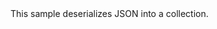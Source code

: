 <?xml version="1.0" encoding="utf-8"?>
<topic id="DeserializeCollection" revisionNumber="1">
  <developerConceptualDocument xmlns="http://ddue.schemas.microsoft.com/authoring/2003/5" xmlns:xlink="http://www.w3.org/1999/xlink">
    <introduction>
      <para>This sample deserializes JSON into a collection.</para>
    </introduction>
    <section>
      <title>Sample</title>
      <content>
        <code lang="cs" source="..\Src\Tests\Documentation\Samples\Serializer\DeserializeCollection.cs" region="Usage" title="Usage" />
      </content>
    </section>
  </developerConceptualDocument>
</topic>
